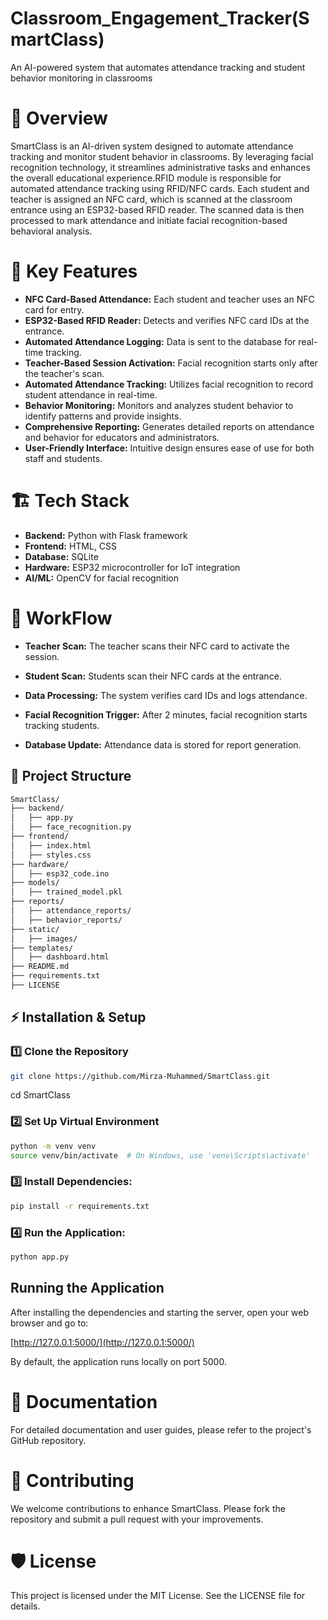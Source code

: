 # Classroom_Engagement_Tracker(SmartClass)
An AI-powered system that automates attendance tracking and student behavior monitoring in classrooms

# 📌 Overview
SmartClass is an AI-driven system designed to automate attendance tracking and monitor student behavior in classrooms. By leveraging facial recognition technology, it streamlines administrative tasks and enhances the overall educational experience.​RFID module is responsible for automated attendance tracking using RFID/NFC cards. Each student and teacher is assigned an NFC card, which is scanned at the classroom entrance using an ESP32-based RFID reader. The scanned data is then processed to mark attendance and initiate facial recognition-based behavioral analysis.

# 🌟 Key Features
- **NFC Card-Based Attendance:** Each student and teacher uses an NFC card for entry.
- **ESP32-Based RFID Reader:** Detects and verifies NFC card IDs at the entrance.
- **Automated Attendance Logging:** Data is sent to the database for real-time tracking.
- **Teacher-Based Session Activation:** Facial recognition starts only after the teacher's scan.
- **Automated Attendance Tracking:** Utilizes facial recognition to record student attendance in real-time.​
- **Behavior Monitoring:** Monitors and analyzes student behavior to identify patterns and provide insights.​
- **Comprehensive Reporting:** Generates detailed reports on attendance and behavior for educators and administrators.​
- **User-Friendly Interface:** Intuitive design ensures ease of use for both staff and students.​


# 🏗️ Tech Stack  
- **Backend:** Python with Flask framework  
- **Frontend:** HTML, CSS  
- **Database:** SQLite  
- **Hardware:** ESP32 microcontroller for IoT integration  
- **AI/ML:** OpenCV for facial recognition

# 🔨 WorkFlow
- **Teacher Scan:** The teacher scans their NFC card to activate the session.

- **Student Scan:** Students scan their NFC cards at the entrance.

- **Data Processing:** The system verifies card IDs and logs attendance.

- **Facial Recognition Trigger:** After 2 minutes, facial recognition starts tracking students.

- **Database Update:** Attendance data is stored for report generation.
## 📂 Project Structure  

```sh
SmartClass/
├── backend/
│   ├── app.py                               
│   ├── face_recognition.py      
├── frontend/
│   ├── index.html               
│   ├── styles.css               
├── hardware/
│   ├── esp32_code.ino           
├── models/
│   ├── trained_model.pkl        
├── reports/
│   ├── attendance_reports/      
│   ├── behavior_reports/        
├── static/
│   ├── images/                  
├── templates/
│   ├── dashboard.html           
├── README.md                    
├── requirements.txt              
├── LICENSE                      
```
## ⚡ Installation & Setup

### 1️⃣ Clone the Repository

```sh
git clone https://github.com/Mirza-Muhammed/SmartClass.git
```
cd SmartClass


### 2️⃣ Set Up Virtual Environment 

```sh
python -m venv venv
source venv/bin/activate  # On Windows, use 'venv\Scripts\activate'
```

### 3️⃣ Install Dependencies:
```sh
pip install -r requirements.txt
```
### 4️⃣ Run the Application:
```sh
python app.py
```
## Running the Application

After installing the dependencies and starting the server, open your web browser and go to:

[http://127.0.0.1:5000/](http://127.0.0.1:5000/)

By default, the application runs locally on port 5000.


# 📄 Documentation
For detailed documentation and user guides, please refer to the project's GitHub repository.

# 🤝 Contributing
We welcome contributions to enhance SmartClass. Please fork the repository and submit a pull request with your improvements.

# 🛡️ License
This project is licensed under the MIT License. See the LICENSE file for details.
